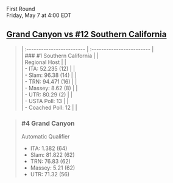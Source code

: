 First Round  
Friday, May 7 at 4:00 EDT
## [Grand Canyon vs #12 Southern California](https://www.ncaa.com/game/5833381) 

> | :------------------------ | :------------------------ |  
> | ### #1 Southern California | |  
> | Regional Host             | |  
> | - ITA: 52.235 (12)        | |  
> | - Slam: 96.38 (14)        | |  
> | - TRN: 94.471 (16)        | |  
> | - Massey: 8.62 (8)        | |  
> | - UTR: 80.29 (2)          | |  
> | - USTA Poll: 13           | |  
> | - Coached Poll: 12        | |  

> ### #4 Grand Canyon  
> Automatic Qualifier  
> - ITA: 1.382 (64)  
> - Slam: 81.822 (62)  
> - TRN: 76.83 (62)  
> - Massey: 5.21 (62)  
> - UTR: 71.32 (56)  